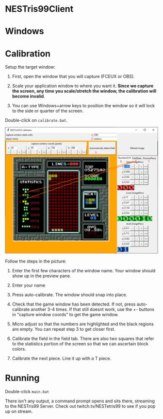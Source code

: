 NESTris99Client
===

Windows
=====

Calibration
===

Setup the target window:

1) First, open the window that you will capture (FCEUX or OBS).

2) Scale your application window to where you want it. **Since we capture the screen, any time you scale/stretch the window, the calibration will become invalid**. 

3) You can use Windows+arrow keys to position the window so it will lock to the side or quarter of the screen.

Double-click on `calibrate.bat`.

![calibration](https://github.com/alex-ong/NESTris99Client/blob/master/assets/doc/example-calibration.png)

Follow the steps in the picture:

1) Enter the first few characters of the window name. Your window should show up in the preview pane.

2) Enter your name 

3) Press auto-calibrate. The window should snap into place.

4) Check that the game window has been detected. If not, press auto-calibrate another 3-4 times. If that still doesnt work,
   use the +- buttons in "capture window coords" to get the game window.

5) Micro adjust so that the numbers are highlighted and the black regions are empty. You can repeat step 3 to get closer first.

6) Calibrate the field in the field tab. There are also two squares that refer to the statistics portion of the screen so that we can ascertain block colors.

7) Calibrate the next piece. Line it up with a T piece.


Running
===
Double-click `main.bat`

There isn't any output, a command prompt opens and sits there, streaming to the NESTris99 Server.
Check out twitch.tv/NESTetris99 to see if you pop up on stream.

